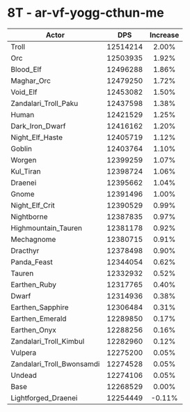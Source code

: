 # 8T - ar-vf-yogg-cthun-me
| Actor | DPS | Increase |
|---|:---:|:---:|
|Troll|12514214|2.00%|
|Orc|12503935|1.92%|
|Blood_Elf|12496288|1.86%|
|Maghar_Orc|12479250|1.72%|
|Void_Elf|12453082|1.50%|
|Zandalari_Troll_Paku|12437598|1.38%|
|Human|12421529|1.25%|
|Dark_Iron_Dwarf|12416162|1.20%|
|Night_Elf_Haste|12405719|1.12%|
|Goblin|12403764|1.10%|
|Worgen|12399259|1.07%|
|Kul_Tiran|12398724|1.06%|
|Draenei|12395662|1.04%|
|Gnome|12391496|1.00%|
|Night_Elf_Crit|12390529|0.99%|
|Nightborne|12387835|0.97%|
|Highmountain_Tauren|12381178|0.92%|
|Mechagnome|12380715|0.91%|
|Dracthyr|12378498|0.90%|
|Panda_Feast|12344054|0.62%|
|Tauren|12332932|0.52%|
|Earthen_Ruby|12317765|0.40%|
|Dwarf|12314936|0.38%|
|Earthen_Sapphire|12306484|0.31%|
|Earthen_Emerald|12289850|0.17%|
|Earthen_Onyx|12288256|0.16%|
|Zandalari_Troll_Kimbul|12282960|0.12%|
|Vulpera|12275200|0.05%|
|Zandalari_Troll_Bwonsamdi|12274528|0.05%|
|Undead|12274106|0.05%|
|Base|12268529|0.00%|
|Lightforged_Draenei|12254449|-0.11%|

